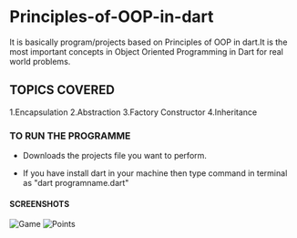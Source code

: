 # Principles-of-OOP-in-dart
It is basically program/projects based on Principles of OOP in dart.It is the most important concepts in Object Oriented Programming in Dart for real world problems.

## TOPICS COVERED
1.Encapsulation
2.Abstraction
3.Factory Constructor
4.Inheritance

### TO RUN THE PROGRAMME

- Downloads the projects file you want to perform.

- If you have install dart in your machine then type command in terminal as "dart programname.dart"

#### SCREENSHOTS
![Game](https://user-images.githubusercontent.com/82046769/212544212-502e0937-c526-43da-9488-96f1fa1590e3.png)
![Points](https://user-images.githubusercontent.com/82046769/212552363-d113c5a8-4af5-4b58-b00a-3725bc6b47be.png)






